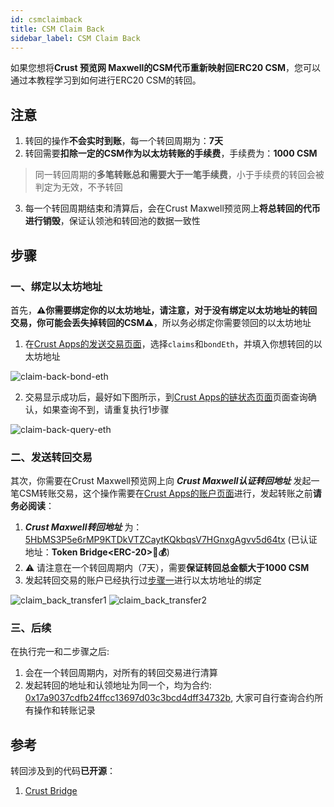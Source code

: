 ```yaml
---
id: csmclaimback
title: CSM Claim Back
sidebar_label: CSM Claim Back
---
```


如果您想将**Crust 预览网 Maxwell的CSM代币重新映射回ERC20 CSM**，您可以通过本教程学习到如何进行ERC20 CSM的转回。

## 注意

1. 转回的操作**不会实时到账**，每一个转回周期为：**7天**
2. 转回需要**扣除一定的CSM作为以太坊转账的手续费**，手续费为：**1000 CSM**

> 同一转回周期的**多笔转账总和需要大于一笔手续费**，小于手续费的转回会被判定为无效，不予转回

3. 每一个转回周期结束和清算后，会在Crust Maxwell预览网上**将总转回的代币进行销毁**，保证认领池和转回池的数据一致性

## 步骤

### 一、绑定以太坊地址

首先，**⚠️你需要绑定你的以太坊地址，请注意，对于没有绑定以太坊地址的转回交易，你可能会丢失掉转回的CSM⚠️**，所以务必绑定你需要领回的以太坊地址

1. 在[Crust Apps的发送交易页面](https://apps.crust.network/?rpc=wss%3A%2F%2Fapi.crust.network%2F#/extrinsics)，选择`claims`和`bondEth`，并填入你想转回的以太坊地址

![claim-back-bond-eth](assets/csmclaimback/csmclaimback1.jpg)

2. 交易显示成功后，最好如下图所示，到[Crust Apps的链状态页面](https://apps.crust.network/?rpc=wss%3A%2F%2Fapi.crust.network%2F#/chainstate)页面查询确认，如果查询不到，请重复执行1步骤

![claim-back-query-eth](assets/csmclaimback/csmclaimback2.jpg)

### 二、发送转回交易

其次，你需要在Crust Maxwell预览网上向 ***Crust Maxwell认证转回地址*** 发起一笔CSM转账交易，这个操作需要在[Crust Apps的账户页面](https://apps.crust.network/?rpc=wss%3A%2F%2Fapi.crust.network%2F#/accounts)进行，发起转账之前**请务必阅读**：

1. ***Crust Maxwell转回地址*** 为：[5HbMS3P5e6rMP9KTDkVTZCaytKQkbqsV7HGnxgAgvv5d64tx](https://maxwell.subscan.io/account/5HbMS3P5e6rMP9KTDkVTZCaytKQkbqsV7HGnxgAgvv5d64tx) (已认证地址：**Token Bridge\<ERC-20\>🚗💰**)
2. ⚠️ 请注意在一个转回周期内（7天），需要**保证转回总金额大于1000 CSM**
3. 发起转回交易的账户已经执行过[步骤一](#一-绑定以太坊地址)进行以太坊地址的绑定

![claim_back_transfer1](assets/csmclaimback/csmclaimback3.jpg)
![claim_back_transfer2](assets/csmclaimback/csmclaimback4.jpg)

### 三、后续

在执行完一和二步骤之后:

1. 会在一个转回周期内，对所有的转回交易进行清算
2. 发起转回的地址和认领地址为同一个，均为合约: [0x17a9037cdfb24ffcc13697d03c3bcd4dff34732b](https://etherscan.io/address/0x17a9037cdfb24ffcc13697d03c3bcd4dff34732b), 大家可自行查询合约所有操作和转账记录

## 参考

转回涉及到的代码**已开源**：

1. [Crust Bridge](https://github.com/decloudf/crust-bridge/tree/main/maxwell-claim-back)
